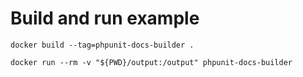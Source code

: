 # Build and run example

```
docker build --tag=phpunit-docs-builder .

docker run --rm -v "${PWD}/output:/output" phpunit-docs-builder
```